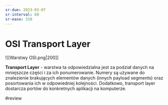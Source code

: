 ```yaml
---
sr-due: 2023-03-07
sr-interval: 60
sr-ease: 310
---
```


# OSI Transport Layer
![[Warstwy OSI.png|200]]

**Transport Layer** - warstwa ta odpowiedzialna jest za podział danych na mniejszcze części i za ich ponumerowanie. Numery są używane do znalezienie brakujących elementów danych (innych payload segments) oraz posortowania ich w odpowiedniej kolejności.
Dodatkowo, transport layer dostarcza portów do konkretnych aplikacji na komputerze.

#review